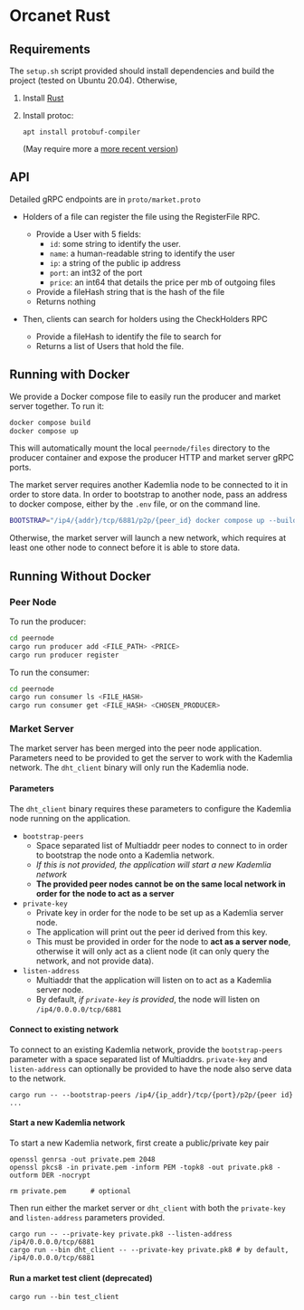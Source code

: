 # Orcanet Rust

## Requirements

The `setup.sh` script provided should install dependencies and build the project
(tested on Ubuntu 20.04). Otherwise,

1. Install [Rust](https://www.rust-lang.org/tools/install)
2. Install protoc:

   `apt install protobuf-compiler`

   (May require more a [more recent version](https://grpc.io/docs/protoc-installation/#install-pre-compiled-binaries-any-os))

## API
Detailed gRPC endpoints are in `proto/market.proto`

- Holders of a file can register the file using the RegisterFile RPC.
  - Provide a User with 5 fields: 
    - `id`: some string to identify the user.
    - `name`: a human-readable string to identify the user
    - `ip`: a string of the public ip address
    - `port`: an int32 of the port
    - `price`: an int64 that details the price per mb of outgoing files
  - Provide a fileHash string that is the hash of the file
  - Returns nothing

- Then, clients can search for holders using the CheckHolders RPC
  - Provide a fileHash to identify the file to search for
  - Returns a list of Users that hold the file.

## Running with Docker

We provide a Docker compose file to easily run the producer and market server
together. To run it:

```bash
docker compose build
docker compose up
```

This will automatically mount the local `peernode/files` directory to the
producer container and expose the producer HTTP and market server gRPC ports.

The market server requires another Kademlia node to be connected to it in order
to store data. In order to bootstrap to another node, pass an address to docker
compose, either by the `.env` file, or on the command line.

```bash
BOOTSTRAP="/ip4/{addr}/tcp/6881/p2p/{peer_id} docker compose up --build
```

Otherwise, the market server will launch a new network, which requires at least
one other node to connect before it is able to store data.

## Running Without Docker

### Peer Node

To run the producer:
```bash
cd peernode
cargo run producer add <FILE_PATH> <PRICE>
cargo run producer register
```

To run the consumer:

```bash
cd peernode
cargo run consumer ls <FILE_HASH>
cargo run consumer get <FILE_HASH> <CHOSEN_PRODUCER>
```

### Market Server

The market server has been merged into the peer node application.
Parameters need to be provided to get the server to work with the Kademlia network.
The `dht_client` binary will only run the Kademlia node.

#### Parameters

The `dht_client` binary requires these parameters to configure the
Kademlia node running on the application.

* `bootstrap-peers`
  * Space separated list of Multiaddr peer nodes to connect to in order to
  bootstrap the node onto a Kademlia network.
  * *If this is not provided, the application will start a new Kademlia network*
  * **The provided peer nodes cannot be on the same local network in order for**
  **the node to act as a server**
* `private-key`
  * Private key in order for the node to be set up as a Kademlia server node.
  * The application will print out the peer id derived from this key.
  * This must be provided in order for the node to **act as a server node**,
  otherwise it will only act as a client node (it can only query the network,
  and not provide data).
* `listen-address`
  * Multiaddr that the application will listen on to act as a Kademlia server node.
  * By default, *if `private-key` is provided*, the node will listen on
  `/ip4/0.0.0.0/tcp/6881`

#### Connect to existing network

To connect to an existing Kademlia network, provide the `bootstrap-peers` parameter
with a space separated list of Multiaddrs. `private-key` and `listen-address`
can optionally be provided to have the node also serve data to the network.

```Shell
cargo run -- --bootstrap-peers /ip4/{ip_addr}/tcp/{port}/p2p/{peer id} ...
```

#### Start a new Kademlia network

To start a new Kademlia network, first create a public/private key pair

```Shell
openssl genrsa -out private.pem 2048
openssl pkcs8 -in private.pem -inform PEM -topk8 -out private.pk8 -outform DER -nocrypt

rm private.pem      # optional
```

Then run either the market server or `dht_client` with both the `private-key`
and `listen-address` parameters provided.

```Shell
cargo run -- --private-key private.pk8 --listen-address /ip4/0.0.0.0/tcp/6881
cargo run --bin dht_client -- --private-key private.pk8 # by default, /ip4/0.0.0.0/tcp/6881
```

#### Run a market test client (deprecated)

```Shell
cargo run --bin test_client
```

